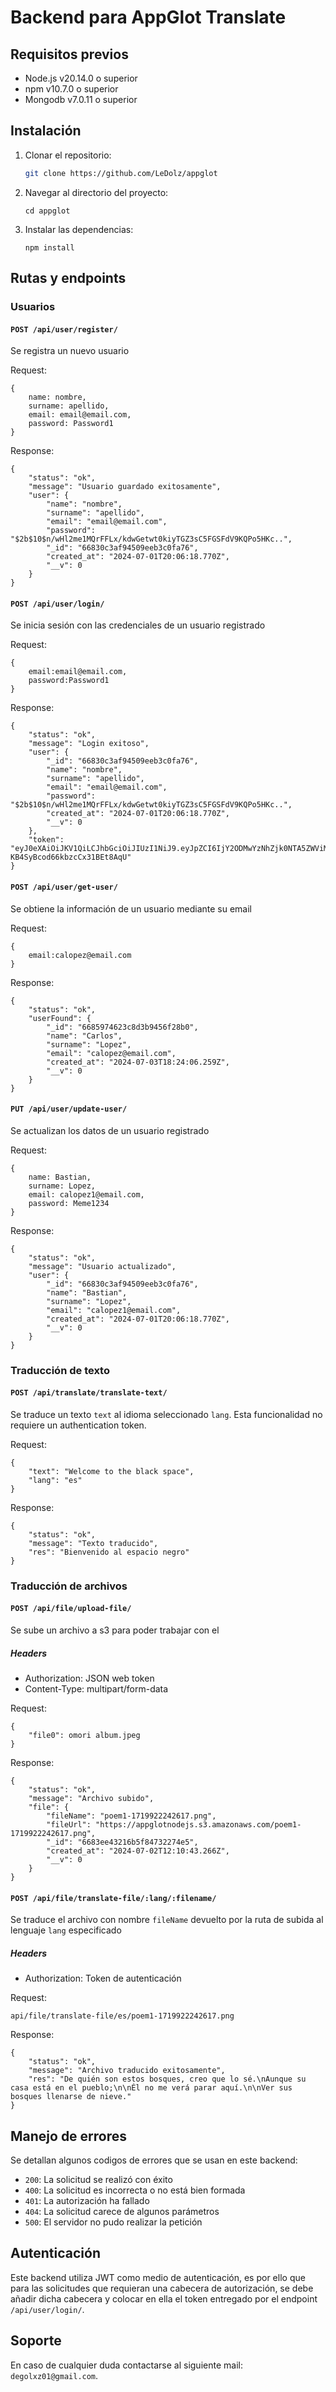 # Backend para AppGlot Translate

## Requisitos previos

-   Node.js v20.14.0 o superior
-   npm v10.7.0 o superior
-   Mongodb v7.0.11 o superior

## Instalación

1. Clonar el repositorio:
    ```bash
    git clone https://github.com/LeDolz/appglot
    ```
2. Navegar al directorio del proyecto:
    ```
    cd appglot
    ```
3. Instalar las dependencias:
    ```
    npm install
    ```

## Rutas y endpoints

### Usuarios

#### `POST /api/user/register/`

Se registra un nuevo usuario

Request:

```
{
    name: nombre,
    surname: apellido,
    email: email@email.com,
    password: Password1
}
```

Response:

```
{
    "status": "ok",
    "message": "Usuario guardado exitosamente",
    "user": {
        "name": "nombre",
        "surname": "apellido",
        "email": "email@email.com",
        "password": "$2b$10$n/wHl2me1MQrFFLx/kdwGetwt0kiyTGZ3sC5FGSFdV9KQPo5HKc..",
        "_id": "66830c3af94509eeb3c0fa76",
        "created_at": "2024-07-01T20:06:18.770Z",
        "__v": 0
    }
}
```

#### `POST /api/user/login/`

Se inicia sesión con las credenciales de un usuario registrado

Request:

```
{
    email:email@email.com,
    password:Password1
}
```

Response:

```
{
    "status": "ok",
    "message": "Login exitoso",
    "user": {
        "_id": "66830c3af94509eeb3c0fa76",
        "name": "nombre",
        "surname": "apellido",
        "email": "email@email.com",
        "password": "$2b$10$n/wHl2me1MQrFFLx/kdwGetwt0kiyTGZ3sC5FGSFdV9KQPo5HKc..",
        "created_at": "2024-07-01T20:06:18.770Z",
        "__v": 0
    },
    "token": "eyJ0eXAiOiJKV1QiLCJhbGciOiJIUzI1NiJ9.eyJpZCI6IjY2ODMwYzNhZjk0NTA5ZWViM2MwZmE3NiIsIm5hbWUiOiJub21icmUiLCJzdXJuYW1lIjoiYXBlbGxpZG8iLCJlbWFpbCI6ImVtYWlsQGVtYWlsLmNvbSIsImlhdCI6MTcxOTg2NDU0NywiZXhwIjoxNzM1NzU4NTQ3fQ.s5uGm1Q3aW_c7fwz-KB4SyBcod66kbzcCx31BEt8AqU"
}
```

#### `POST /api/user/get-user/`

Se obtiene la información de un usuario mediante su email

Request:

```
{
    email:calopez@email.com
}
```

Response:

```
{
    "status": "ok",
    "userFound": {
        "_id": "6685974623c8d3b9456f28b0",
        "name": "Carlos",
        "surname": "Lopez",
        "email": "calopez@email.com",
        "created_at": "2024-07-03T18:24:06.259Z",
        "__v": 0
    }
}
```

#### `PUT /api/user/update-user/`

Se actualizan los datos de un usuario registrado

Request:

```
{
    name: Bastian,
    surname: Lopez,
    email: calopez1@email.com,
    password: Meme1234
}
```

Response:

```
{
    "status": "ok",
    "message": "Usuario actualizado",
    "user": {
        "_id": "66830c3af94509eeb3c0fa76",
        "name": "Bastian",
        "surname": "Lopez",
        "email": "calopez1@email.com",
        "created_at": "2024-07-01T20:06:18.770Z",
        "__v": 0
    }
}
```

### Traducción de texto

#### `POST /api/translate/translate-text/`

Se traduce un texto `text` al idioma seleccionado `lang`. Esta funcionalidad no requiere un authentication token.

Request:

```
{
    "text": "Welcome to the black space",
    "lang": "es"
}
```

Response:

```
{
    "status": "ok",
    "message": "Texto traducido",
    "res": "Bienvenido al espacio negro"
}
```

### Traducción de archivos

#### `POST /api/file/upload-file/`

Se sube un archivo a s3 para poder trabajar con el

##### Headers

-   Authorization: JSON web token
-   Content-Type: multipart/form-data

Request:

```
{
    "file0": omori album.jpeg
}
```

Response:

```
{
    "status": "ok",
    "message": "Archivo subido",
    "file": {
        "fileName": "poem1-1719922242617.png",
        "fileUrl": "https://appglotnodejs.s3.amazonaws.com/poem1-1719922242617.png",
        "_id": "6683ee43216b5f84732274e5",
        "created_at": "2024-07-02T12:10:43.266Z",
        "__v": 0
    }
}
```

#### `POST /api/file/translate-file/:lang/:filename/`

Se traduce el archivo con nombre `fileName` devuelto por la ruta de subida al lenguaje `lang` especificado

##### Headers

-   Authorization: Token de autenticación

Request:

```
api/file/translate-file/es/poem1-1719922242617.png
```

Response:

```
{
    "status": "ok",
    "message": "Archivo traducido exitosamente",
    "res": "De quién son estos bosques, creo que lo sé.\nAunque su casa está en el pueblo;\n\nÉl no me verá parar aquí.\n\nVer sus bosques llenarse de nieve."
}
```

## Manejo de errores

Se detallan algunos codigos de errores que se usan en este backend:

-   `200`: La solicitud se realizó con éxito
-   `400`: La solicitud es incorrecta o no está bien formada
-   `401`: La autorización ha fallado
-   `404`: La solicitud carece de algunos parámetros
-   `500`: El servidor no pudo realizar la petición

## Autenticación

Este backend utiliza JWT como medio de autenticación, es por ello que para las solicitudes que requieran una cabecera de autorización, se debe añadir dicha cabecera y colocar en ella el token entregado por el endpoint `/api/user/login/`.

## Soporte

En caso de cualquier duda contactarse al siguiente mail: `degolxz01@gmail.com`.
